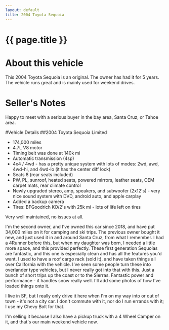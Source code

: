 ```yaml
---
layout: default
title: 2004 Toyota Sequoia
---
```


# {{ page.title }}

# About this vehicle
This 2004 Toyota Sequoia is an original. The owner has had it for 5 years. The vehicle runs great and is mainly used for weekend drives.

# Seller's Notes
Happy to meet with a serious buyer in the bay area, Santa Cruz, or Tahoe area.

#Vehicle Details
##2004 Toyota Sequoia Limited

- 174,000 miles
- 4.7L V8 motor
- Timing belt was done at 140k mi
- Automatic transmission (4sp)
- 4x4 / 4wd - has a pretty unique system with lots of modes: 2wd, awd, 4wd-hi, and 4wd-lo (it has the center diff lock)
- Seats 8 (rear seats included)
- PW, PL, sunroof, heated seats, powered mirrors, leather seats, OEM carpet mats, rear climate control
- Newly upgraded stereo, amp, speakers, and subwoofer (2x12's) - very nice sound system with DVD, android auto, and apple carplay
- Added a backup camera
- Tires: BFGoodrich KO/2's with 25k mi - lots of life left on tires

Very well maintained, no issues at all.

I'm the second owner, and I've owned this car since 2018, and have put 34,000 miles on it for camping and ski trips. The previous owner bought it new, and just used it in and around Santa Cruz, from what I remember. I had a 4Runner before this, but when my daughter was born, I needed a little more space, and this provided perfectly. These first generation Sequoias are fantastic, and this one is especially clean and has all the features you'd want. I used to have a roof cargo rack (sold it), and have taken things all over California with the vehicle. I've seen some people turn these into overlander type vehicles, but I never really got into that with this. Just a bunch of short trips up the coast or to the Sierras. Fantastic power and performance - it handles snow really well. I'll add some photos of how I've loaded things onto it.

I live in SF, but I really only drive it here when I'm on my way into or out of town - it's not a city car. I don't commute with it, nor do I run errands with it; I use my Chevy Bolt for that.

I'm selling it because I also have a pickup truck with a 4 Wheel Camper on it, and that's our main weekend vehicle now.